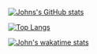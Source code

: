 [![Johns's GitHub stats](https://github-readme-stats.vercel.app/api?username=johniwasz&show_icons=true&theme=synthwave)](https://github.com/johniwasz/github-readme-stats)

[![Top Langs](https://github-readme-stats.vercel.app/api/top-langs/?username=johniwasz&layout=compact&theme=synthwave)](https://github.com/anuraghazra/github-readme-stats)

[![John's wakatime stats](https://github-readme-stats.vercel.app/api/wakatime?username=johniwasz&theme=synthwave)](https://github.com/anuraghazra/github-readme-stats)

<!--
**johniwasz/johniwasz** is a ✨ _special_ ✨ repository because its `README.md` (this file) appears on your GitHub profile.

Here are some ideas to get you started:

- 🔭 I’m currently working on ...
- 🌱 I’m currently learning ...
- 👯 I’m looking to collaborate on ...
- 🤔 I’m looking for help with ...
- 💬 Ask me about ...
- 📫 How to reach me: ...
- 😄 Pronouns: ...
- ⚡ Fun fact: ...
-->
